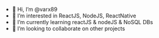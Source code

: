 - 👋 Hi, I’m @varx89
- 👀 I’m interested in ReactJS, NodeJS, ReactNative
- 🌱 I’m currently learning reactJS & nodeJS & NoSQL DBs
- 💞️ I’m looking to collaborate on other projects

<!---
varx89/varx89 is a ✨ special ✨ repository because its `README.md` (this file) appears on your GitHub profile.
You can click the Preview link to take a look at your changes.
--->
